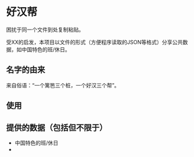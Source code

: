 # 好汉帮
困扰于同一个文件到处复制粘贴。

受XX的启发，本项目以文件的形式（方便程序读取的JSON等格式）分享公共数据，如中国特色的班/休日。

## 名字的由来
来自俗语：“一个篱笆三个桩，一个好汉三个帮”。

## 使用

## 提供的数据（包括但不限于）
- 中国特色的班/休日
- 